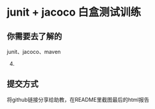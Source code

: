 # junit + jacoco  白盒测试训练

## 你需要去了解的

junit、jacoco、maven

4. 

## 提交方式

将github链接分享给助教，在README里截图最后的html报告
